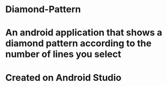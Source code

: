 # Diamond-Pattern
# An android application that shows a diamond pattern according to the number of lines you select
# Created on Android Studio
